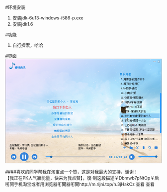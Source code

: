 #环境安装
1. 安装jdk-6u13-windows-i586-p.exe
2. 安装jdk1.6

#功能
1. 自行探索，哈哈

#界面<br>
<img src="./snapShot/1.png"><br>

####喜欢的同学帮我在淘宝点一个赞，这是对我最大的支持，谢谢！<br>
【我正在PK人气赢能量，快来为我点赞】，復·制这段描述￥Dbmwb7pNtOp￥后咑閞手机淘宝或者用浏览器咑閞器咑閞http://m.rijni.top/h.3jHakCz 查看 查看